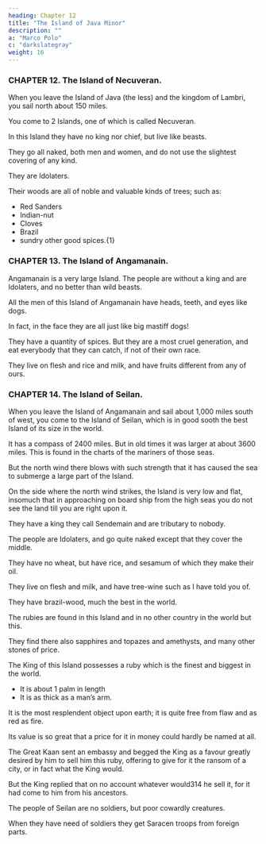 ```yaml
---
heading: Chapter 12
title: "The Island of Java Minor"
description: ""
a: "Marco Polo"
c: "darkslategray"
weight: 16
---
```




### CHAPTER 12. The Island of Necuveran.

When you leave the Island of Java (the less) and the kingdom of Lambri, you sail north about 150 miles.

You come to 2 Islands, one of which is called Necuveran. 

In this Island they have no king nor chief, but live like beasts. 

They go all naked, both men and women, and do not use the slightest covering of any kind. 

They are Idolaters. 

Their woods are all of noble and valuable kinds of trees; such as:
- Red Sanders
- Indian-nut
- Cloves
- Brazil
- sundry other good spices.{1}

<!-- There is nothing else worth relating; so we will go on, and I will tell you of an Island called Angamanain. -->


### CHAPTER 13. The Island of Angamanain.

Angamanain is a very large Island. The people are without a king and are Idolaters, and no better than wild beasts. 

All the men of this Island of Angamanain have heads, teeth, and eyes like dogs.

In fact, in the face they are all just like big mastiff dogs! 

They have a quantity of spices. But they are a most cruel generation, and eat everybody that they can catch, if not of their own race.

They live on flesh and rice and milk, and have fruits different from any of ours.


### CHAPTER 14. The Island of Seilan.

When you leave the Island of Angamanain and sail about 1,000 miles south of west, you come to the Island of Seilan, which is in good sooth the best Island of its size in the world.

It has a compass of 2400 miles. But in old times it was larger at about 3600 miles. This is found in the charts of the mariners of those seas.

But the north wind there blows with such strength that it has caused the sea to submerge a large part of the Island.

On the side where the north wind strikes, the Island is very low and flat, insomuch that in approaching on board ship from the high seas you do not see the land till you are right upon it.

They have a king they call Sendemain and are tributary to nobody.

The people are Idolaters, and go quite naked except that they cover the middle. 

They have no wheat, but have rice, and sesamum of which they make their oil. 

They live on flesh and milk, and have tree-wine such as I have told you of.

They have brazil-wood, much the best in the world.

The rubies are found in this Island and in no other country in the world but this. 

They find there also sapphires and topazes and amethysts, and many other stones of price.

The King of this Island possesses a ruby which is the finest and biggest in the world.
- It is about 1 palm in length
- It is as thick as a man’s arm.

It is the most resplendent object upon earth; it is quite free from flaw and as red as fire. 

Its value is so great that a price for it in money could hardly be named at all.

The Great Kaan sent an embassy and begged the King as a favour greatly desired by him to sell him this ruby, offering to give for it the ransom of a city, or in fact what the King would. 

But the King replied that on no account whatever would314 he sell it, for it had come to him from his ancestors.

The people of Seilan are no soldiers, but poor cowardly creatures. 

When they have need of soldiers they get Saracen troops from foreign parts.


